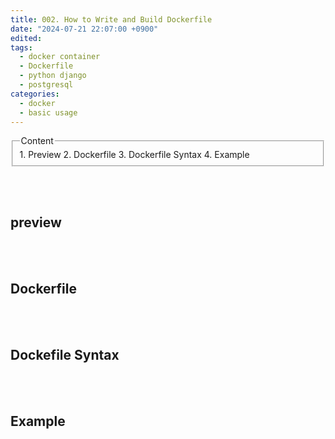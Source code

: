 ```yaml
---
title: 002. How to Write and Build Dockerfile
date: "2024-07-21 22:07:00 +0900"
edited: 
tags:
  - docker container
  - Dockerfile
  - python django
  - postgresql
categories:
  - docker
  - basic usage
---
```



<fieldset>
<legend>Content</legend>
1. Preview
2. Dockerfile
3. Dockerfile Syntax
4. Example
</fieldset>


<br><br>
## preview
<p>

</p>


<br><br>
## Dockerfile
<p>

</p>


<br><br>
## Dockefile Syntax
<p>

</p>


<br><br>
## Example
